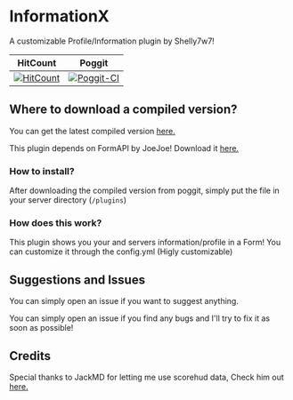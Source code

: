 # InformationX
A customizable Profile/Information plugin by Shelly7w7!

| HitCount | Poggit |
|:--:|:--:|
[![HitCount](http://hits.dwyl.io/Shelly7w7/InformationX.svg)](http://hits.dwyl.io/Shelly7w7/InformationX)|[![Poggit-CI](https://poggit.pmmp.io/ci.shield/Shelly7w7/InformationX/InformationX)](https://poggit.pmmp.io/ci/Shelly7w7/InformationX/InformationX)

## Where to download a compiled version?

You can get the latest compiled version [here.](https://poggit.pmmp.io/ci/Shelly7w7/HealthTag)

This plugin depends on FormAPI by JoeJoe! Download it [here.](https://poggit.pmmp.io/ci/jojoe77777/FormAPI/FormAPI)

### How to install?

After downloading the compiled version from poggit, simply put the file in your server directory (``/plugins``)

### How does this work?

This plugin shows you your and servers information/profile in a Form!
You can customize it through the config.yml (Higly customizable)

## Suggestions and Issues

You can simply open an issue if you want to suggest anything.

You can simply open an issue if you find any bugs and I'll try to fix it as soon as possible!

## Credits

Special thanks to JackMD for letting me use scorehud data, Check him out [here.](https://github.com/JackMD)
